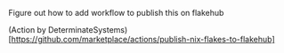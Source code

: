 Figure out how to add workflow to publish this on flakehub

(Action by DeterminateSystems)[https://github.com/marketplace/actions/publish-nix-flakes-to-flakehub]
